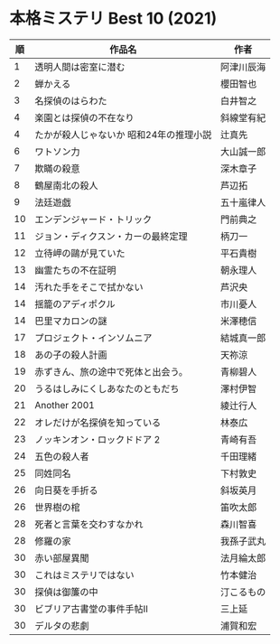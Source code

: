# 本格ミステリ Best 10 (2021)

| 順   | 作品名                   | 作者    |
| --- | --------------------- | ----- |
| 1   | 透明人間は密室に潜む            | 阿津川辰海 |
| 2   | 蝉かえる                  | 櫻田智也  |
| 3   | 名探偵のはらわた              | 白井智之  |
| 4   | 楽園とは探偵の不在なり           | 斜線堂有紀 |
| 4   | たかが殺人じゃないか 昭和24年の推理小説 | 辻真先   |
| 6   | ワトソン力                 | 大山誠一郎 |
| 7   | 欺瞞の殺意                 | 深木章子  |
| 8   | 鶴屋南北の殺人               | 芦辺拓   |
| 9   | 法廷遊戯                  | 五十嵐律人 |
| 10  | エンデンジャード・トリック         | 門前典之  |
| 11  | ジョン・ディクスン・カーの最終定理     | 柄刀一   |
| 12  | 立待岬の鷗が見ていた            | 平石貴樹  |
| 13  | 幽霊たちの不在証明             | 朝永理人  |
| 14  | 汚れた手をそこで拭かない          | 芦沢央   |
| 14  | 揺籠のアディポクル             | 市川憂人  |
| 14  | 巴里マカロンの謎              | 米澤穂信  |
| 17  | プロジェクト・インソムニア         | 結城真一郎 |
| 18  | あの子の殺人計画              | 天祢涼   |
| 19  | 赤ずきん、旅の途中で死体と出会う。     | 青柳碧人  |
| 20  | うるはしみにくしあなたのともだち      | 澤村伊智  |
| 21  | Another 2001          | 綾辻行人  |
| 22  | オレだけが名探偵を知っている        | 林泰広   |
| 23  | ノッキンオン・ロックドドア 2       | 青崎有吾  |
| 24  | 五色の殺人者                | 千田理緒  |
| 25  | 同姓同名                  | 下村敦史  |
| 26  | 向日葵を手折る               | 斜坂英月  |
| 26  | 世界樹の棺                 | 笛吹太郎  |
| 28  | 死者と言葉を交わすなかれ          | 森川智喜  |
| 28  | 修羅の家                  | 我孫子武丸 |
| 30  | 赤い部屋異聞                | 法月綸太郎 |
| 30  | これはミステリではない           | 竹本健治  |
| 30  | 探偵は御簾の中               | 汀こるもの |
| 30  | ビブリア古書堂の事件手帖Ⅱ         | 三上延   |
| 30  | デルタの悲劇                | 浦賀和宏  |
